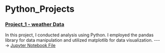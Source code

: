 # Python_Projects


### [Project_1 - weather Data](https://github.com/Akhilpm156/Python_Projects/tree/49f2538c8720ad391dcb974ec6c83b72f8e85cbb/Weather%20dataset)

In this project, I conducted analysis using Python. I employed the pandas library for data manipulation and utilized matplotlib for data visualization.  ---->  [Jupyter Notebook File](https://github.com/Akhilpm156/Python_Projects/blob/49f2538c8720ad391dcb974ec6c83b72f8e85cbb/Weather%20dataset/Weather%20Dataset.ipynb)
